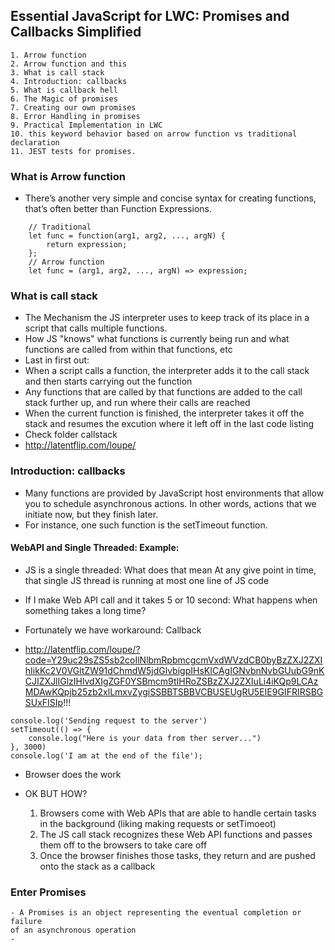 ## Essential JavaScript for LWC: Promises and Callbacks Simplified
    1. Arrow function 
    2. Arrow function and this
    3. What is call stack
    4. Introduction: callbacks
    5. What is callback hell
    6. The Magic of promises
    7. Creating our own promises
    8. Error Handling in promises
    9. Practical Implementation in LWC
    10. this keyword behavior based on arrow function vs traditional declaration
    11. JEST tests for promises. 

### What is Arrow function

- There’s another very simple and concise syntax for creating functions, that’s often better than Function Expressions.

```JS
    // Traditional
    let func = function(arg1, arg2, ..., argN) {
        return expression;
    };
    // Arrow function
    let func = (arg1, arg2, ..., argN) => expression;
```

### What is call stack

- The Mechanism the JS interpreter uses to keep track of its place in a script that calls
multiple functions. 
- How JS "knows" what functions is currently being run and what 
functions are called from within that functions, etc
- Last in first out:
- When a script calls a function, the interpreter adds it to the call stack and then starts carrying out the function
- Any functions that are called by that functions are added to the call stack further up, and run where their 
calls are reached
- When the current function is finished, the interpreter takes it off the stack and resumes
the excution where it left off in the last code listing
- Check folder callstack
- http://latentflip.com/loupe/

### Introduction: callbacks

- Many functions are provided by JavaScript host environments that allow you to schedule asynchronous actions. In other words, actions that we initiate now, but they finish later.
- For instance, one such function is the setTimeout function.

#### WebAPI and Single Threaded: Example:

- JS is a single threaded: 
    What does that mean
    At any give point in time, that single JS thread is running at most
    one line of JS code
- If I make Web API call and it takes 5 or 10 second:
    What happens when something takes a long time?

- Fortunately we have workaround: Callback

- http://latentflip.com/loupe/?code=Y29uc29sZS5sb2coIlNlbmRpbmcgcmVxdWVzdCB0byBzZXJ2ZXIhIikKc2V0VGltZW91dChmdW5jdGlvbigpIHsKICAgIGNvbnNvbGUubG9nKCJIZXJlIGlzIHlvdXIgZGF0YSBmcm9tIHRoZSBzZXJ2ZXIuLi4iKQp9LCAzMDAwKQpjb25zb2xlLmxvZygiSSBBTSBBVCBUSEUgRU5EIE9GIFRIRSBGSUxFISIp!!!

```JS
console.log('Sending request to the server')
setTimeout(() => {
    console.log("Here is your data from ther server...")
}, 3000)
console.log('I am at the end of the file');
```

- Browser does the work

- OK BUT HOW?
    1. Browsers come with Web APIs that are able to handle certain tasks in the background
    (liking making requests or setTimoeot)
    2. The JS call stack recognizes these Web API functions and passes them off to the
    browsers to take care off
    3. Once the browser finishes those tasks, they return and are pushed onto the stack as 
    a callback

### Enter Promises
    - A Promises is an object representing the eventual completion or failure
    of an asynchronous operation
    - 
